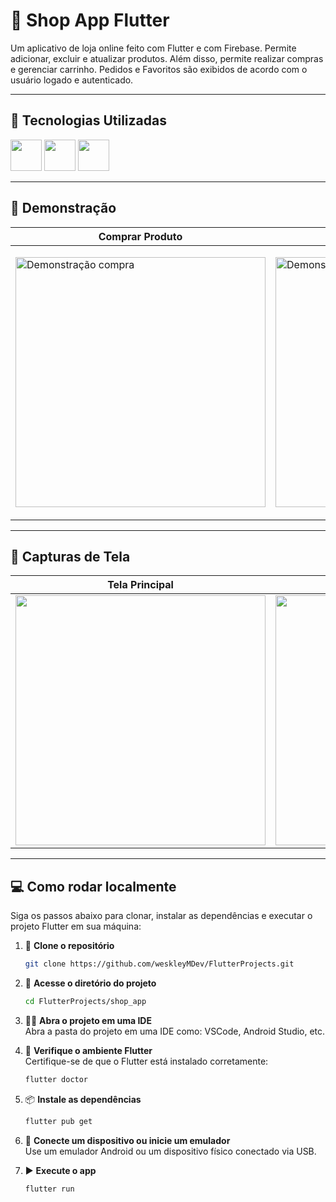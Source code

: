 # 📝 Shop App Flutter

Um aplicativo de loja online feito com Flutter e com Firebase. Permite adicionar, excluir e atualizar produtos. Além disso, permite realizar compras e gerenciar carrinho. Pedidos e Favoritos são exibidos de acordo com o usuário logado e autenticado.

---

## 🤖 Tecnologias Utilizadas

<div>
  <img src="https://cdn.jsdelivr.net/gh/devicons/devicon@latest/icons/flutter/flutter-original.svg" width="50" /> 
  <img src="https://cdn.jsdelivr.net/gh/devicons/devicon@latest/icons/dart/dart-original.svg" width="50" /> 
  <img src="https://cdn.jsdelivr.net/gh/devicons/devicon@latest/icons/firebase/firebase-original.svg" width="50" />
</div>

---

## 🎥 Demonstração

| Comprar Produto | Novo Produto |
|----------------|------------------|
| <p align="left"><img src="https://github.com/user-attachments/assets/d2816b15-b4e1-41e1-8059-f7d76b91eefe" alt="Demonstração compra" height="400"/></p> | <p align="left"><img src="https://github.com/user-attachments/assets/e13a3a78-737e-488c-9c47-fab1191d6310" alt="Demonstração novo" height="400"/></p>

---

## 📸 Capturas de Tela

| Tela Principal | Tela Produtos | Tela Pedidos |
|----------------|------------------|------------------|
| <img src="https://github.com/user-attachments/assets/e98cfb0d-1b14-4a38-b3b6-628595dd97c7" height="400" /> | <img src="https://github.com/user-attachments/assets/50212b36-9ecb-430a-a8d2-0df354d35ae8" height="400" /> | <img src="https://github.com/user-attachments/assets/4726012a-15da-4b4b-8f71-ed807954f5c7" height="400" /> |

---

## 💻 Como rodar localmente  

Siga os passos abaixo para clonar, instalar as dependências e executar o projeto Flutter em sua máquina:

1. 🧱 **Clone o repositório**  
   ```bash
   git clone https://github.com/weskleyMDev/FlutterProjects.git

2. 📂 **Acesse o diretório do projeto**  
   ```bash
   cd FlutterProjects/shop_app

3. 🧑‍💻 **Abra o projeto em uma IDE**  
   Abra a pasta do projeto em uma IDE como: VSCode, Android Studio, etc.

4. 🧪 **Verifique o ambiente Flutter**  
   Certifique-se de que o Flutter está instalado corretamente:
   ```bash
   flutter doctor

5. 📦 **Instale as dependências**  
   ```bash
   flutter pub get

6. 📱 **Conecte um dispositivo ou inicie um emulador**  
   Use um emulador Android ou um dispositivo físico conectado via USB.

7. ▶️ **Execute o app**  
   ```bash
   flutter run